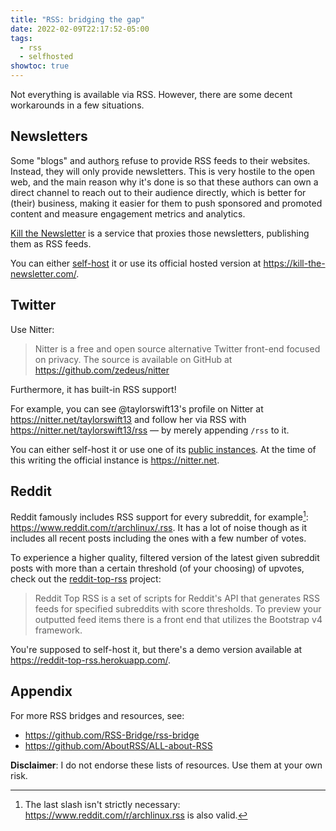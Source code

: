 ```yaml
---
title: "RSS: bridging the gap"
date: 2022-02-09T22:17:52-05:00
tags:
  - rss
  - selfhosted
showtoc: true
---
```


Not everything is available via RSS. However, there are some decent workarounds in a few situations.

<!--more-->

## Newsletters

Some "blogs" and author[s](https://jamesclear.com/3-2-1) refuse to provide RSS feeds to their websites. Instead, they will only provide newsletters.
This is very hostile to the open web, and the main reason why it's done is so that these authors can own a direct channel to reach out to their audience directly,
which is better for (their) business, making it easier for them to push sponsored and promoted content and measure engagement metrics and analytics.

[Kill the Newsletter](https://kill-the-newsletter.com/) is a service that proxies those newsletters, publishing them as RSS feeds.

You can either [self-host](https://github.com/leafac/kill-the-newsletter) it or use its official hosted version at https://kill-the-newsletter.com/.

## Twitter

Use Nitter:

> Nitter is a free and open source alternative Twitter front-end focused on privacy. The source is available on GitHub at https://github.com/zedeus/nitter

Furthermore, it has built-in RSS support!

For example, you can see @taylorswift13's profile on Nitter at https://nitter.net/taylorswift13
and follow her via RSS with https://nitter.net/taylorswift13/rss — by merely appending `/rss` to it.

You can either self-host it or use one of its [public instances](https://github.com/zedeus/nitter/wiki/Instances).
At the time of this writing the official instance is https://nitter.net.

## Reddit

Reddit famously includes RSS support for every subreddit, for example[^1]: https://www.reddit.com/r/archlinux/.rss.
It has a lot of noise though as it includes all recent posts including the ones with a few number of votes.

To experience a higher quality, filtered version of the latest given subreddit posts with more than a certain threshold (of your choosing) of upvotes, check out the [reddit-top-rss](https://github.com/johnwarne/reddit-top-rss) project:

> Reddit Top RSS is a set of scripts for Reddit's API that generates RSS feeds for specified subreddits with score thresholds. To preview your outputted feed items there is a front end that utilizes the Bootstrap v4 framework.

You're supposed to self-host it, but there's a demo version available at https://reddit-top-rss.herokuapp.com/.

## Appendix

For more RSS bridges and resources, see:

- https://github.com/RSS-Bridge/rss-bridge
- https://github.com/AboutRSS/ALL-about-RSS

**Disclaimer**: I do not endorse these lists of resources. Use them at your own risk.


[^1]: The last slash isn't strictly necessary: https://www.reddit.com/r/archlinux.rss is also valid.
